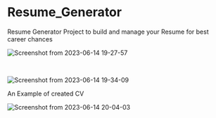 # Resume_Generator
Resume Generator Project to build and manage your Resume for best career chances 

![Screenshot from 2023-06-14 19-27-57](https://github.com/Sami-C4C/Resume_Generator/assets/101250244/d931935b-b56a-4a9e-98f4-931d5be32a27)

<br/>



![Screenshot from 2023-06-14 19-34-09](https://github.com/Sami-C4C/Resume_Generator/assets/101250244/ccd8238e-441e-403e-b9f7-66946ff5ae01)


<p>An Example of created CV </p>

![Screenshot from 2023-06-14 20-04-03](https://github.com/Sami-C4C/Resume_Generator/assets/101250244/9eeb9b99-c0b0-4f0f-97ae-61e139f34399)


